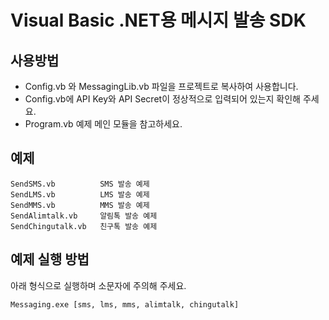 # Visual Basic .NET용 메시지 발송 SDK

## 사용방법
* Config.vb 와 MessagingLib.vb 파일을 프로젝트로 복사하여 사용합니다.
* Config.vb에 API Key와 API Secret이 정상적으로 입력되어 있는지 확인해 주세요.
* Program.vb 예제 메인 모듈을 참고하세요.

## 예제
```
SendSMS.vb          SMS 발송 예제
SendLMS.vb          LMS 발송 예제
SendMMS.vb          MMS 발송 예제
SendAlimtalk.vb     알림톡 발송 예제
SendChingutalk.vb   친구톡 발송 예제
```

## 예제 실행 방법
아래 형식으로 실행하며 소문자에 주의해 주세요.
```
Messaging.exe [sms, lms, mms, alimtalk, chingutalk]
```
